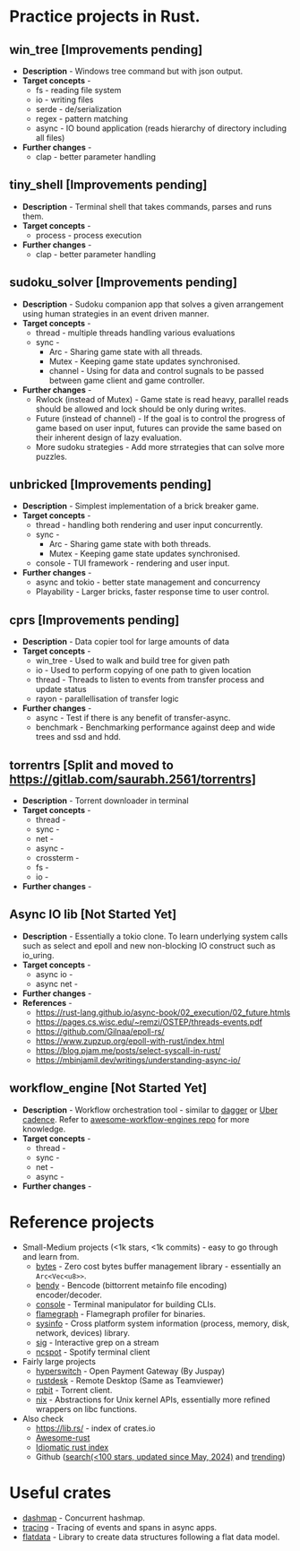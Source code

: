 # Practice projects in Rust.
## win_tree [Improvements pending]
- **Description** - Windows tree command but with json output.
- **Target concepts** -
  - fs - reading file system
  - io - writing files
  - serde - de/serialization
  - regex - pattern matching
  - async - IO bound application (reads hierarchy of directory including all files)
- **Further changes** -
  - clap - better parameter handling

## tiny_shell [Improvements pending]
- **Description** - Terminal shell that takes commands, parses and runs them.
- **Target concepts** -
  - process - process execution
- **Further changes** -
  - clap - better parameter handling

## sudoku_solver [Improvements pending]
- **Description** - Sudoku companion app that solves a given arrangement using human strategies in an event driven manner.
- **Target concepts** -
  - thread - multiple threads handling various evaluations
  - sync -
    - Arc - Sharing game state with all threads. 
    - Mutex - Keeping game state updates synchronised. 
    - channel - Using for data and control sugnals to be passed between game client and game controller. 
- **Further changes** -
  - Rwlock (instead of Mutex) - Game state is read heavy, parallel reads should be allowed and lock should be only during writes.
  - Future (instead of channel) - If the goal is to control the progress of game based on user input, futures can provide the same based on their inherent design of lazy evaluation.
  - More sudoku strategies - Add more strrategies that can solve more puzzles.

## unbricked [Improvements pending]
- **Description** - Simplest implementation of a brick breaker game.
- **Target concepts** -
  - thread - handling both rendering and user input concurrently.
  - sync -
    - Arc - Sharing game state with both threads. 
    - Mutex - Keeping game state updates synchronised.
  - console - TUI framework - rendering and user input.
- **Further changes** -
  - async and tokio - better state management and concurrency
  - Playability - Larger bricks, faster response time to user control.

## cprs [Improvements pending]
- **Description** - Data copier tool for large amounts of data
- **Target concepts** -
  - win_tree - Used to walk and build tree for given path
  - io - Used to perform copying of one path to given location
  - thread - Threads to listen to events from transfer process and update status
  - rayon - parallellisation of transfer logic
- **Further changes** -
  - async - Test if there is any benefit of transfer-async.
  - benchmark - Benchmarking performance against deep and wide trees and ssd and hdd.

## torrentrs [Split and moved to https://gitlab.com/saurabh.2561/torrentrs]
- **Description** - Torrent downloader in terminal
- **Target concepts** -
  - thread -
  - sync -
  - net -
  - async -
  - crossterm -
  - fs -
  - io -
- **Further changes** -

## Async IO lib [Not Started Yet]
- **Description** - Essentially a tokio clone. To learn underlying system calls such as select and epoll and new non-blocking IO construct such as io_uring.
- **Target concepts** -
  - async io -
  - async net -
- **Further changes** -
- **References** -
  - https://rust-lang.github.io/async-book/02_execution/02_future.htmls
  - https://pages.cs.wisc.edu/~remzi/OSTEP/threads-events.pdf
  - https://github.com/Gilnaa/epoll-rs/
  - https://www.zupzup.org/epoll-with-rust/index.html
  - https://blog.pjam.me/posts/select-syscall-in-rust/
  - https://mbinjamil.dev/writings/understanding-async-io/

## workflow_engine [Not Started Yet]
- **Description** - Workflow orchestration tool - similar to [dagger](https://github.com/wayfair-incubator/dagger) or [Uber cadence](https://github.com/uber/cadence/tree/master). Refer to [awesome-workflow-engines repo](https://github.com/meirwah/awesome-workflow-engines) for more knowledge.
- **Target concepts** -
  - thread -
  - sync -
  - net -
  - async -
- **Further changes** -

# Reference projects
- Small-Medium projects (<1k stars, <1k commits) - easy to go through and learn from.
  - [bytes](https://docs.rs/bytes/1.6.0/bytes/struct.Bytes.html) -  Zero cost bytes buffer management library - essentially an `Arc<Vec<u8>>`.
  - [bendy](https://github.com/P3KI/bendy) - Bencode (bittorrent metainfo file encoding) encoder/decoder.
  - [console](https://github.com/console-rs/console) - Terminal manipulator for building CLIs.
  - [flamegraph](https://github.com/flamegraph-rs/flamegraph) - Flamegraph profiler for binaries.
  - [sysinfo](https://github.com/GuillaumeGomez/sysinfo) - Cross platform system information (process, memory, disk, network, devices) library.
  - [sig](https://github.com/ynqa/sig/tree/main) - Interactive grep on a stream
  - [ncspot](https://github.com/hrkfdn/ncspot) - Spotify terminal client
- Fairly large projects
  - [hyperswitch](https://github.com/juspay/hyperswitch) - Open Payment Gateway (By Juspay)
  - [rustdesk](https://github.com/rustdesk/rustdesk) - Remote Desktop (Same as Teamviewer)
  - [rqbit](https://github.com/ikatson/rqbit) - Torrent client.
  - [nix](https://github.com/nix-rust/nix/) - Abstractions for Unix kernel APIs, essentially more refined wrappers on libc functions.
- Also check
  - https://lib.rs/ - index of crates.io
  - [Awesome-rust](https://github.com/rust-unofficial/awesome-rust)
  - [Idiomatic rust index](https://github.com/mre/idiomatic-rust)
  - Github ([search(<100 stars, updated since May, 2024)](https://github.com/search?q=stars%3A%3C100+pushed%3A%3E2024-05-01+language%3ARust&type=Repositories&ref=advsearch&l=Rust&l=) and [trending](https://github.com/trending/rust?since=daily))

# Useful crates
- [dashmap](https://crates.io/crates/dashmap) - Concurrent hashmap.
- [tracing](https://crates.io/crates/tracing) - Tracing of events and spans in async apps.
- [flatdata](https://crates.io/crates/flatdata) - Library to create data structures following a flat data model.